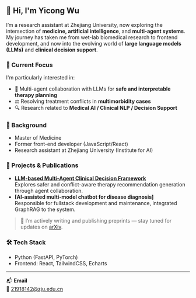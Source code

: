 ## 👋 Hi, I'm Yicong Wu 

I’m a research assistant at Zhejiang University, now exploring the intersection of **medicine, artificial intelligence**, and **multi-agent systems**. My journey has taken me from wet-lab biomedical research to frontend development, and now into the evolving world of **large language models (LLMs)** and **clinical decision support**.

### 🚀 Current Focus
I'm particularly interested in:
- 🧠 Multi-agent collaboration with LLMs for **safe and interpretable therapy planning**
- ⚖️ Resolving treatment conflicts in **multimorbidity cases**
- 🔍 Research related to **Medical AI / Clinical NLP / Decision Support**

### 🧪 Background 
- Master of Medicine
- Former front-end developer (JavaScript/React)
- Research assistant at Zhejiang University (Institute for AI)

### 📌 Projects & Publications
- **[LLM-based Multi-Agent Clinical Decision Framework](https://github.com/yourrepo)**  
  Explores safer and conflict-aware therapy recommendation generation through agent collaboration.
- **[Al-assisted multi-model chatbot for disease diagnosis]**  
  Responsible for fullstack development and maintenance, integrated GraphRAG to the system.

> 📝 I’m actively writing and publishing preprints — stay tuned for updates on [arXiv](https://arxiv.org/).

### 🛠️ Tech Stack
- Python (FastAPI, PyTorch)
- Frontend: React, TailwindCSS, Echarts

---

📬 **Email**  
📨 21918142@zju.edu.cn 


<!--
**yicong111/yicong111** is a ✨ _special_ ✨ repository because its `README.md` (this file) appears on your GitHub profile.

Here are some ideas to get you started:

- 🔭 I’m currently working on ...
- 🌱 I’m currently learning ...
- 👯 I’m looking to collaborate on ...
- 🤔 I’m looking for help with ...
- 💬 Ask me about ...
- 📫 How to reach me: ...
- 😄 Pronouns: ...
- ⚡ Fun fact: ...
-->
